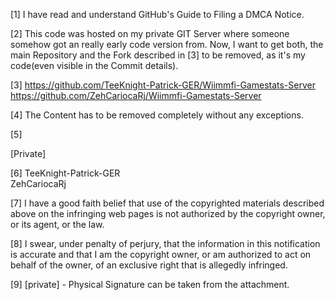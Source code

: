 [1]
I have read and understand GitHub's Guide to Filing a DMCA Notice.


[2]
This code was hosted on my private GIT Server where someone somehow got an
really early code version from. Now, I want to get both, the main
Repository and the Fork described in [3] to be removed, as it's my
code(even visible in the Commit details).


[3]
https://github.com/TeeKnight-Patrick-GER/Wiimmfi-Gamestats-Server  
https://github.com/ZehCariocaRj/Wiimmfi-Gamestats-Server


[4]
The Content has to be removed completely without any exceptions.


[5]

[Private]

[6]
TeeKnight-Patrick-GER  
ZehCariocaRj


[7]
I have a good faith belief that use of the copyrighted materials described
above on the infringing web pages is not authorized by the copyright owner,
or its agent, or the law.


[8]
I swear, under penalty of perjury, that the information in this
notification is accurate and that I am the copyright owner, or am
authorized to act on behalf of the owner, of an exclusive right that is
allegedly infringed.


[9]
[private] - Physical Signature can be taken from the attachment.

